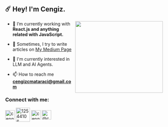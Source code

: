 <h2>☄️ Hey! I'm Cengiz.</h2>
<img align="right" src="https://media4.giphy.com/media/C5hL7OSWyACFW/giphy.gif?cid=790b76116db62c253a8e62c0cf908b88666ef1f5ca7c3a3c&rid=giphy.gif&ct=g" width="280" height="230"  />

- 👾  I’m currently working with **React.js and anything related with JavaScript.**

- 📝  Sometimes, I try to write articles on [My Medium Page](https://cengizcmataraci.medium.com) 

- 🤖 I'm currently interested in LLM and AI Agents.

- 📫  How to reach me **cengizcmataraci@gmail.com**

<h3 align="left">Connect with me:</h3>
<p align="left">
<a href="https://linkedin.com/in/cengizcmataraci" target="blank" rel=”noopener”><img align="center" src="https://upload.wikimedia.org/wikipedia/commons/thumb/c/ca/LinkedIn_logo_initials.png/640px-LinkedIn_logo_initials.png" alt="cengizcmataraci" height="30" width="30" /></a>
<a href="https://stackoverflow.com/users/12544106" target="blank" rel=”noopener”><img align="center" src="https://upload.wikimedia.org/wikipedia/commons/thumb/e/ef/Stack_Overflow_icon.svg/768px-Stack_Overflow_icon.svg.png" alt="12544106" height="45" width="45" /></a>
<a href="https://instagram.com/cengizcmataraci" target="blank" rel=”noopener”><img align="center" src="https://upload.wikimedia.org/wikipedia/commons/thumb/e/e7/Instagram_logo_2016.svg/1200px-Instagram_logo_2016.svg.png" alt="cengizcmataraci" height="30" width="30" /></a>
<a href="https://medium.com/@cengizcmataraci" target="blank" rel=”noopener”><img align="center" src="https://upload.wikimedia.org/wikipedia/commons/thumb/e/ec/Medium_logo_Monogram.svg/2048px-Medium_logo_Monogram.svg.png" alt="@cengizcmataraci" height="30" width="30" /></a>
</p>

</p>
